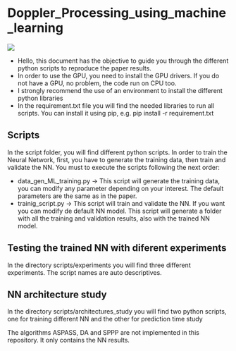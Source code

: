 # Doppler_Processing_using_machine_learning
<img src="https://media.giphy.com/media/VuehuL4fMHLgs/giphy.gif"/>

+ Hello, this document has the objective to guide you through the different python scripts to reproduce the paper results. 
+ In order to use the GPU, you need to install the GPU drivers. If you do not have a GPU, no problem, the code run on CPU too.
+ I strongly recommend the use of an environment to install the different python libraries 
+ In the requirement.txt file you will find the needed libraries to run all scripts. You can install it using pip, e.g. pip install -r requirement.txt

## Scripts
In the script folder, you will find different python scripts. In order to train the Neural Network, first, you have to generate the training data, then train and validate the NN. You must to execute the scripts following the next order:
+ data_gen_ML_training.py -> This script will generate the training data, you can modify any parameter depending on your interest. The default parameters are the same as in the paper.
+ trainig_script.py -> This script will train and validate the NN. If you want you can modify de default NN model. This script will generate a folder with all the training and validation results, also with the trained NN model.

## Testing the trained NN with diferent experiments
In the directory scripts/experiments you will find three different experiments. The script names are auto descriptives. 

## NN architecture study
In the directory scripts/architectures_study you will find two python scripts, one for training different NN and the other for prediction time study

The algorithms ASPASS, DA and SPPP are not implemented in this repository. It only contains the NN results.



